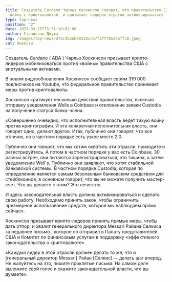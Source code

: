 ```yaml
---
title: Создатель Cardano Чарльз Хоскинсон говорит, что правительство США ведет
  войну с криптовалютой, и призывает лидеров отрасли активизироваться
type: top-news
position: "2"
date: 2023-03-25T15:31:18+02:00
author: Станислав Джужа
img: /images/top-news/d7dc4b2eb48528cc67faff705346ff30.jpeg
cat: Новости
---
```

Создатель Cardano ( ADA ) Чарльз Хоскинсон призывает крипто-лидеров мобилизоваться против «войны» правительства США с виртуальными активами.

В новом видеообновлении Хоскинсон сообщает своим 319 000 подписчиков на Youtube, что федеральное правительство принимает меры против криптовалюты.

Хоскинсон критикует несколько действий правительства, включая отправку уведомления Wells в Coinbase и отклонение заявки Custodia на получение статуса банка-члена.

«Совершенно очевидно, что исполнительная власть ведет тихую войну против криптографии. И эта конкретная исполнительная власть, они говорят одно, делают другое. Итак, публично они говорят, что все отлично, но в частном порядке есть узкое место 2.0.

Публично они говорят, что мы хотим охватить эти отрасли, приходите и регистрируйтесь. А потом в частном порядке у вас есть Coinbase, 30 разных встреч, они пытаются зарегистрироваться, это тишина, а затем уведомление Well's. Публично они заявляют, что хотят стабильной банковской системы. В частном порядке Custodia, которая по определению является самым безопасным банковским средством для стейблкоинов, в основном говорит, что вы не можете получить мастер-счет. Что вы делаете с этим? Это нечестно.

И здесь законодательная власть должна активизироваться и сделать свою работу. Необходимо принять закон, чтобы ограничить чрезмерное использование средств, которое мы наблюдаем прямо сейчас».

Хоскинсон призывает крипто-лидеров принять прямые меры, чтобы дать отпор, и хвалит генерального директора Messari Райана Селкиса за недавнее письмо , которое он отправил в Палату представителей США и Комитет по финансовым услугам в поддержку «эффективного законодательства о криптовалюте».

«Каждый лидер в этой отрасли должен делать то же, что и \[генеральный директор Messari] Райан \[Селкис] — делать шаг вперед. Не жалуйтесь на это, пишите проклятые письма. На самом деле выложите свой голос и скажите законодательной власти, что вы думаете».